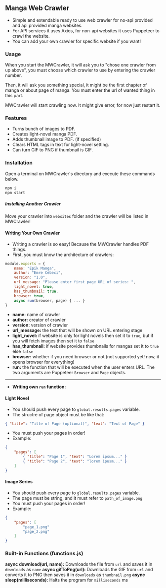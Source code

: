 

## Manga Web Crawler
- Simple and extendable ready to use web crawler for no-api provided and api provided manga websites.
- For API services it uses Axios, for non-api websites it uses Puppeteer to crawl the website.
- You can add your own crawler for specific website if you want!
### Usage
When you start the MWCrawler, it will ask you to "chose one crawler from up above", you must choose which crawler to use by entering the crawler number.

Then, it will ask you something special, it might be the first chapter of manga or about page of manga. You must enter the url of wanted thing in this part.

MWCrawler will start crawling now.  It might give error, for now just restart it.

### Features
- Turns bunch of images to PDF.
- Creates light-novel manga PDF.
- Adds thumbnail image to PDF. (if specified)
- Clears HTML tags in text for light-novel setting.
- Can turn GIF to PNG if thumbnail is GIF.

### Installation
Open a terminal on MWCrawler's directory and execute these commands below.
```bash
npm i
npm start
```
##### Installing Another Crawler
Move your crawler into `websites` folder and the crawler will be listed in MWCrawler!

#### Writing Your Own Crawler
- Writing a crawler is so easy! Because the MWCrawler handles PDF things.
- First, you must know the architecture of crawlers:

```javascript
module.exports = {
    name: "Epik Manga",
    author: "Emre Cebeci",
    version: "1.0",
    url_message: "Please enter first page URL of series: ",
    light_novel: true,
    has_thumbnail: true,
    browser: true,
    async run(browser, page) { ... }
}
```

- **name:** name of crawler
- **author:** creator of crawler
- **version:** version of crawler
- **url_message:** the text that will be shown on URL entering stage
- **light_novel:** if website is only for light novels then set it to `true`, but if you will fetch images then set it to `false`
- **has_thumbnail:** if website provides thumbnails for mangas set it to `true` else `false`
- **browser:** whether if you need browser or not (not supported yet! now, it opens browser for everything)
- **run:** the function that will be executed when the user enters URL. The two arguments are Puppeteer `Browser` and `Page` objects.
___

- **Writing own `run` function:**
#### Light Novel
- You should push every page to `global.results.pages` variable.
- The structre of page object must be like that:
```json
{ "title": "Title of Page (optional)", "text": "Text of Page" }
```
- You must push your pages in order! 
- Example:
```json
{
	"pages": [
		{ "title": "Page 1", "text": "Lorem ipsum..." }
		{ "title": "Page 2", "text": "lorem ipusm..." }
	]
}
 ```
#### Image Series
- You should push every page to `global.results.pages` variable.
- The page must be string, and it must refer to `path_of_image.png`
- You must push your pages in order! 
- Example:
```json
{
	"pages": [
		"page_1.png"
		"page_2.png"
	]
}
 ```

### Built-in Functions (functions.js)
**async download(url, name):** Downloads the file from `url` and saves it in `downloads` as `name`
**async gifToPng(url):** Downloads the GIF from `url` and converts it to PNG then saves it in `downloads` as `thumbnail.png`
**async sleep(milliseconds):** Halts the program for `milliseconds` ms
